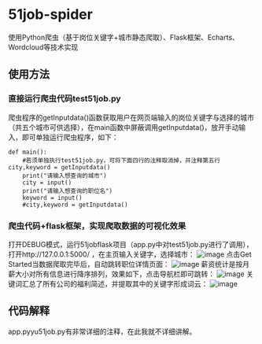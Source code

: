 # 51job-spider
使用Python爬虫（基于岗位关键字+城市静态爬取）、Flask框架、Echarts、Wordcloud等技术实现


## 使用方法

### 直接运行爬虫代码test51job.py
爬虫程序的getInputdata()函数获取用户在网页端输入的岗位关键字与选择的城市（共五个城市可供选择），在main函数中屏蔽调用getInputdata()，放开手动输入，即可单独运行爬虫程序，如下：
```
def main():
    #若须单独执行test51job.py，可将下面四行的注释取消掉，并注释第五行city,keyword = getInputdata()
    print("请输入想查询的城市")
    city = input()
    print("请输入想查询的职位名")
    keyword = input()
    #city,keyword = getInputdata()
```
### 爬虫代码+flask框架，实现爬取数据的可视化效果
打开DEBUG模式，运行51jobflask项目（app.py中对test51job.py进行了调用），打开http://127.0.0.1:5000/ ，在主页输入关键字，选择城市：
![image](https://github.com/tansimin-crypto/51job-/blob/master/static/pic/search.jpg)
点击Get Started当数据爬取完毕后，自动跳转职位详情页面：
![image](https://github.com/tansimin-crypto/51job-/blob/master/static/pic/positions.jpg)
薪资统计是按月薪大小对所有信息进行降序排列，效果如下，点击导航栏即可跳转：
![image](https://github.com/tansimin-crypto/51job-/blob/master/static/pic/salary.png)
关键词汇总了所有公司的福利简述，并提取其中的关键字形成词云：
![image](https://github.com/tansimin-crypto/51job-/blob/master/static/pic/salary.png)

## 代码解释

app.pyyu51job.py有非常详细的注释，在此我就不详细讲解。





